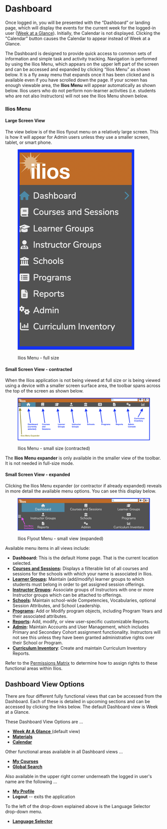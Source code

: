 # Dashboard

Once logged in, you will be presented with the “Dashboard” or landing page, which will display the events for the current week for the logged-in user ([Week at a Glance](https://iliosproject.gitbook.io/ilios-user-guide/dashboard/week-at-a-glance)). Initially, the Calendar is not displayed. Clicking the "Calendar" button causes the Calendar to appear instead of Week at a Glance.

The Dashboard is designed to provide quick access to common sets of information and simple task and activity tracking. Navigation is performed by using the Ilios Menu, which appears on the upper left part of the screen and can be accessed and expanded by clicking “Ilios Menu” as shown below. It is a fly away menu that expands once it has been clicked and is available even if you have scrolled down the page. If your screen has enough viewable area, the **Ilios Menu** will appear automatically as shown below. Ilios users who do not perform non-learner activities (i.e. students who are not also Instructors) will not see the Ilios Menu shown below.

### Ilios Menu

#### Large Screen View

The view below is of the Ilios flyout menu on a relatively large screen. This is how it will appear for Admin users unless they use a smaller screen, tablet, or smart phone.

<figure>
  <img src="../images/Ilios_Flyout_Menu_1.png" alt="Flyout Menu">
  <figcaption>
      <p>Ilios Menu - full size</p>
  </figcaption>
</figure>

#### Small Screen View - contracted

When the Ilios application is not being viewed at full size or is being viewed using a device with a smaller screen surface area, the toolbar spans across the top of the screen as shown below.

<figure>
  <img src="../images/Top_Menu_View_1.png" alt="Top Menu View">
  <figcaption>
    <p>Ilios Menu - small size (contracted)</p>
  </figcaption>
</figure>

The **Ilios Menu expander** is only available in the smaller view of the toolbar. It is not needed in full-size mode.

#### Small Screen View - expanded

Clicking the Ilios Menu expander (or contractor if already expanded) reveals in more detail the available menu options. You can see this display below.

<figure>
  <img src="../images/Flyout_Expanded.png" alt="Small Screen View">
  <figcaption>
    <p>Ilios Flyout Menu - small view (expanded)</p>
  </figcaption>
</figure>

Available menu items in all views include:

* **Dashboard:** This is the default Home page. That is the current location selected.
* [**Courses and Sessions**](https://iliosproject.gitbook.io/ilios-user-guide/courses-and-sessions)**:** Displays a filterable list of all courses and sessions for the schools with which your name is associated in Ilios.
* [**Learner Groups**](https://iliosproject.gitbook.io/ilios-user-guide/learner-groups)**:** Maintain (add/modify) learner groups to which students must belong in order to get assigned session offerings.
* [**Instructor Groups**](https://iliosproject.gitbook.io/ilios-user-guide/instructor-groups)**:** Associate groups of Instructors with one or more Instructor groups which can be attached to offerings.
* [**Schools**](https://iliosproject.gitbook.io/ilios-user-guide/schools)**:** Maintain school-wide Competencies, Vocabularies, optional Session Attributes, and School Leadership.
* [**Programs**](https://iliosproject.gitbook.io/ilios-user-guide/programs)**:** Add or Modify program objects, including Program Years and their associated attributes.
* [**Reports**](https://iliosproject.gitbook.io/ilios-user-guide/reports)**:** Add, modify, or view user-specific customizable Reports.
* [**Admin**](https://iliosproject.gitbook.io/ilios-user-guide/admin)**:** Maintain Accounts and User Management, which includes Primary and Secondary Cohort assignment functionality. Instructors will not see this unless they have been granted administrative rights over their School or Program.
* [**Curriculum Inventory**](https://iliosproject.gitbook.io/ilios-user-guide/curriculum-inventory): Create and maintain Curriculum Inventory Reports.

Refer to the [Permissions Matrix](https://www.dropbox.com/s/431sdj2bfoi3v1f/Ilios%20New%20Default%20Permissions%20Matrix.pdf?dl=0) to determine how to assign rights to these functional areas within Ilios.

## Dashboard View Options

There are four different fully functional views that can be accessed from the Dashboard. Each of these is detailed in upcoming sections and can be accessed by clicking the links below. The default Dashboard view is Week at a Glance.

These Dashboard View Options are ...

* [**Week At A Glance** ](https://iliosproject.gitbook.io/ilios-user-guide/dashboard/week-at-a-glance)(default view)
* ****[**Materials**](https://iliosproject.gitbook.io/ilios-user-guide/dashboard/materials-view)****
* ****[**Calendar**](https://iliosproject.gitbook.io/ilios-user-guide/dashboard/calendar-view)****

Other functional areas available in all Dashboard views ...

* [**My Courses**](https://iliosproject.gitbook.io/ilios-user-guide/dashboard/my-courses)
* [**Global Search**](https://iliosproject.gitbook.io/ilios-user-guide/dashboard/search)

Also available in the upper right corner underneath the logged in user's name are the following ...

* [**My Profile**](https://iliosproject.gitbook.io/ilios-user-guide/dashboard/my-profile)
* **Logout** -- exits the application

To the left of the drop-down explained above is the Language Selector drop-down menu.

* [**Language Selector**](https://iliosproject.gitbook.io/ilios-user-guide/dashboard/language-selector)
